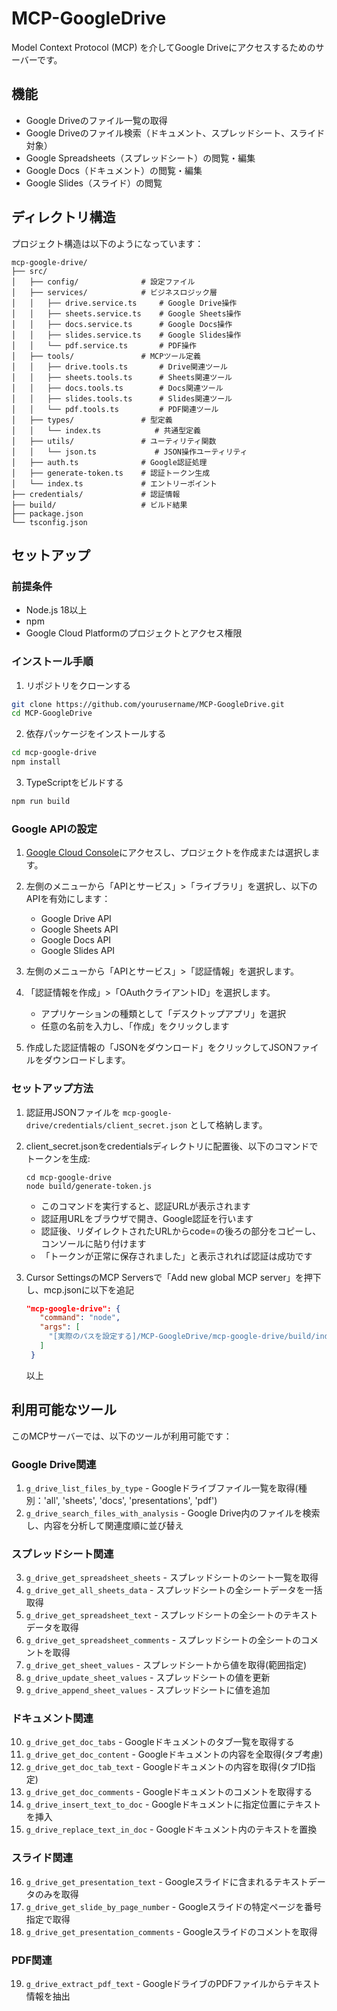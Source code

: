 # MCP-GoogleDrive

Model Context Protocol (MCP) を介してGoogle Driveにアクセスするためのサーバーです。

## 機能

- Google Driveのファイル一覧の取得
- Google Driveのファイル検索（ドキュメント、スプレッドシート、スライド対象）
- Google Spreadsheets（スプレッドシート）の閲覧・編集
- Google Docs（ドキュメント）の閲覧・編集
- Google Slides（スライド）の閲覧

## ディレクトリ構造

プロジェクト構造は以下のようになっています：

```
mcp-google-drive/
├── src/
│   ├── config/              # 設定ファイル
│   ├── services/            # ビジネスロジック層
│   │   ├── drive.service.ts     # Google Drive操作
│   │   ├── sheets.service.ts    # Google Sheets操作
│   │   ├── docs.service.ts      # Google Docs操作
│   │   ├── slides.service.ts    # Google Slides操作
│   │   └── pdf.service.ts       # PDF操作
│   ├── tools/               # MCPツール定義
│   │   ├── drive.tools.ts       # Drive関連ツール
│   │   ├── sheets.tools.ts      # Sheets関連ツール
│   │   ├── docs.tools.ts        # Docs関連ツール
│   │   ├── slides.tools.ts      # Slides関連ツール
│   │   └── pdf.tools.ts         # PDF関連ツール
│   ├── types/               # 型定義
│   │   └── index.ts            # 共通型定義
│   ├── utils/               # ユーティリティ関数
│   │   └── json.ts             # JSON操作ユーティリティ
│   ├── auth.ts              # Google認証処理
│   ├── generate-token.ts    # 認証トークン生成
│   └── index.ts             # エントリーポイント
├── credentials/             # 認証情報
├── build/                   # ビルド結果
├── package.json
└── tsconfig.json
```


## セットアップ

### 前提条件

- Node.js 18以上
- npm
- Google Cloud Platformのプロジェクトとアクセス権限

### インストール手順

1. リポジトリをクローンする

```bash
git clone https://github.com/yourusername/MCP-GoogleDrive.git
cd MCP-GoogleDrive
```

2. 依存パッケージをインストールする

```bash
cd mcp-google-drive
npm install
```

3. TypeScriptをビルドする

```bash
npm run build
```

### Google APIの設定

1. [Google Cloud Console](https://console.cloud.google.com/)にアクセスし、プロジェクトを作成または選択します。

2. 左側のメニューから「APIとサービス」>「ライブラリ」を選択し、以下のAPIを有効にします：
   - Google Drive API
   - Google Sheets API
   - Google Docs API
   - Google Slides API

3. 左側のメニューから「APIとサービス」>「認証情報」を選択します。

4. 「認証情報を作成」>「OAuthクライアントID」を選択します。
   - アプリケーションの種類として「デスクトップアプリ」を選択
   - 任意の名前を入力し、「作成」をクリックします

5. 作成した認証情報の「JSONをダウンロード」をクリックしてJSONファイルをダウンロードします。

### セットアップ方法

1. 認証用JSONファイルを `mcp-google-drive/credentials/client_secret.json` として格納します。

2. client_secret.jsonをcredentialsディレクトリに配置後、以下のコマンドでトークンを生成:
   ```
   cd mcp-google-drive
   node build/generate-token.js
   ```
   - このコマンドを実行すると、認証URLが表示されます
   - 認証用URLをブラウザで開き、Google認証を行います
   - 認証後、リダイレクトされたURLからcode=の後ろの部分をコピーし、コンソールに貼り付けます
   - 「トークンが正常に保存されました」と表示されれば認証は成功です

3. Cursor SettingsのMCP Serversで「Add new global MCP server」を押下し、mcp.jsonに以下を追記
   ```json
   "mcp-google-drive": {
      "command": "node",
      "args": [
        "[実際のパスを設定する]/MCP-GoogleDrive/mcp-google-drive/build/index.js"
      ]
    }
   ```
   以上

## 利用可能なツール

このMCPサーバーでは、以下のツールが利用可能です：

### Google Drive関連

1. `g_drive_list_files_by_type` - Googleドライブファイル一覧を取得(種別：'all', 'sheets', 'docs', 'presentations', 'pdf')
2. `g_drive_search_files_with_analysis` - Google Drive内のファイルを検索し、内容を分析して関連度順に並び替え

### スプレッドシート関連

3. `g_drive_get_spreadsheet_sheets` - スプレッドシートのシート一覧を取得
4. `g_drive_get_all_sheets_data` - スプレッドシートの全シートデータを一括取得
5. `g_drive_get_spreadsheet_text` - スプレッドシートの全シートのテキストデータを取得
6. `g_drive_get_spreadsheet_comments` - スプレッドシートの全シートのコメントを取得
7. `g_drive_get_sheet_values` - スプレッドシートから値を取得(範囲指定)
8. `g_drive_update_sheet_values` - スプレッドシートの値を更新
9. `g_drive_append_sheet_values` - スプレッドシートに値を追加

### ドキュメント関連

10. `g_drive_get_doc_tabs` - Googleドキュメントのタブ一覧を取得する
11. `g_drive_get_doc_content` - Googleドキュメントの内容を全取得(タブ考慮)
12. `g_drive_get_doc_tab_text` - Googleドキュメントの内容を取得(タブID指定)
13. `g_drive_get_doc_comments` - Googleドキュメントのコメントを取得する
14. `g_drive_insert_text_to_doc` - Googleドキュメントに指定位置にテキストを挿入
15. `g_drive_replace_text_in_doc` - Googleドキュメント内のテキストを置換

### スライド関連

16. `g_drive_get_presentation_text` - Googleスライドに含まれるテキストデータのみを取得
17. `g_drive_get_slide_by_page_number` - Googleスライドの特定ページを番号指定で取得
18. `g_drive_get_presentation_comments` - Googleスライドのコメントを取得

### PDF関連

19. `g_drive_extract_pdf_text` - GoogleドライブのPDFファイルからテキスト情報を抽出
